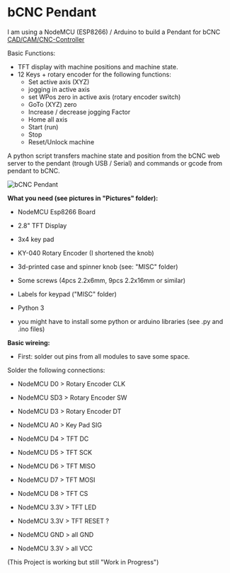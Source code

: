 # bCNC Pendant

I am using a NodeMCU (ESP8266) / Arduino to build a Pendant for bCNC [CAD/CAM/CNC-Controller](https://github.com/vlachoudis/bCNC)

Basic Functions:

- TFT display with machine positions and machine state.
- 12 Keys + rotary encoder for the following functions:
  - Set active axis (XYZ)
  - jogging in active axis
  - set WPos zero in active axis (rotary encoder switch)
  - GoTo (XYZ) zero
  - Increase / decrease jogging Factor
  - Home all axis
  - Start (run)
  - Stop
  - Reset/Unlock machine

A python script transfers machine state and position from the bCNC web server to the pendant (trough USB / Serial) and commands or gcode from pendant to bCNC.

![bCNC Pendant](/Pictures/bCNC-pendant.jpg)


**What you need (see pictures in "Pictures" folder):**

- NodeMCU Esp8266 Board
- 2.8" TFT Display
- 3x4 key pad
- KY-040 Rotary Encoder (I shortened the knob)
- 3d-printed case and spinner knob (see: "MISC" folder)
- Some screws (4pcs 2.2x6mm, 9pcs 2.2x16mm or similar)
- Labels for keypad ("MISC" folder)

- Python 3
- you might have to install some python or arduino libraries (see .py and .ino files)

**Basic wireing:**

- First: solder out pins from all modules to save some space.

Solder the following connections:

- NodeMCU D0   >   Rotary Encoder CLK
- NodeMCU SD3  >   Rotary Encoder SW
- NodeMCU D3   >   Rotary Encoder DT

- NodeMCU A0   >   Key Pad SIG

- NodeMCU D4   >   TFT DC
- NodeMCU D5   >   TFT SCK
- NodeMCU D6   >   TFT MISO
- NodeMCU D7   >   TFT MOSI
- NodeMCU D8   >   TFT CS
- NodeMCU 3.3V >   TFT LED
- NodeMCU 3.3V >   TFT RESET ?

- NodeMCU GND  >   all GND
- NodeMCU 3.3V >   all VCC


(This Project is working but still "Work in Progress")
